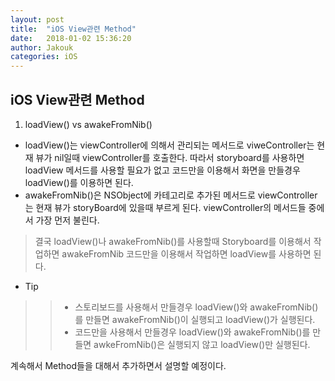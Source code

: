 ```yaml
---
layout: post
title:  "iOS View관련 Method"
date:   2018-01-02 15:36:20
author: Jakouk
categories: iOS
---
```


## iOS View관련 Method

1. loadView() vs awakeFromNib()
- loadView()는 viewController에 의해서 관리되는 메서드로 viweController는 현재 뷰가 nil일때 viewController를 호출한다. 따라서 storyboard를 사용하면 loadView 메서드를 사용할 필요가 없고 코드만을 이용해서 화면을 만들경우 loadView()를 이용하면 된다. 
- awakeFromNib()은 NSObject에 카테고리로 추가된 메서드로 viewController는 현재 뷰가 storyBoard에 있을때 부르게 된다. viewController의 메서드들 중에서 가장 먼저 불린다.

> 결국 loadView()나 awakeFromNib()를 사용할때 Storyboard를 이용해서 작업하면 awakeFromNib 코드만을 이용해서 작업하면 loadView를 사용하면 된다. 

- Tip
>> - 스토리보드를 사용해서 만들경우 loadView()와 awakeFromNib()를 만들면 awakeFromNib()이 실행되고 loadView()가 실행된다.
>> - 코드만을 사용해서 만들경우 loadView()와 awakeFromNib()를 만들면 awkeFromNib()은 실행되지 않고 loadView()만 실행된다. 

계속해서 Method들을 대해서 추가하면서 설명할 예정이다. 






